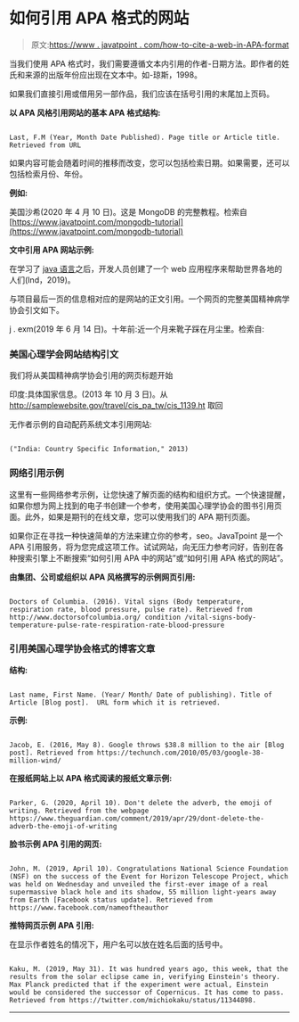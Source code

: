 # 如何引用 APA 格式的网站

> 原文:[https://www . javatpoint . com/how-to-cite-a-web-in-APA-format](https://www.javatpoint.com/how-to-cite-a-website-in-apa-format)

当我们使用 APA 格式时，我们需要遵循文本内引用的作者-日期方法。即作者的姓氏和来源的出版年份应出现在文本中。如-琼斯，1998。

如果我们直接引用或借用另一部作品，我们应该在括号引用的末尾加上页码。

**以 APA 风格引用网站的基本 APA 格式结构:**

```

Last, F.M (Year, Month Date Published). Page title or Article title. Retrieved from URL

```

如果内容可能会随着时间的推移而改变，您可以包括检索日期。如果需要，还可以包括检索月份、年份。

**例如:**

美国沙希(2020 年 4 月 10 日)。这是 MongoDB 的完整教程。检索自[https://www.javatpoint.com/mongodb-tutorial](https://www.javatpoint.com/mongodb-tutorial)

**文中引用 APA 网站示例:**

在学习了 [java 语言](https://www.javatpoint.com/java-tutorial)之后，开发人员创建了一个 web 应用程序来帮助世界各地的人们(Ind，2019)。

与项目最后一页的信息相对应的是网站的正文引用。一个网页的完整美国精神病学协会引文如下。

j . exm(2019 年 6 月 14 日)。十年前:近一个月来靴子踩在月尘里。检索自:

### 美国心理学会网站结构引文

我们将从美国精神病学协会引用的网页标题开始

印度:具体国家信息。(2013 年 10 月 3 日)。从 http://samplewebsite.gov/travel/cis_pa_tw/cis_1139.ht 取回

无作者示例的自动配药系统文本引用网站:

```

("India: Country Specific Information," 2013)

```

### 网络引用示例

这里有一些网络参考示例，让您快速了解页面的结构和组织方式。一个快速提醒，如果你想为网上找到的电子书创建一个参考，使用美国心理学协会的图书引用页面。此外，如果是期刊的在线文章，您可以使用我们的 APA 期刊页面。

如果你正在寻找一种快速简单的方法来建立你的参考，seo。JavaTpoint 是一个 APA 引用服务，将为您完成这项工作。试试网站，向无压力参考问好，告别在各种搜索引擎上不断搜索“如何引用 APA 中的网站”或“如何引用 APA 格式的网站”。

**由集团、公司或组织以 APA 风格撰写的示例网页引用:**

```

Doctors of Columbia. (2016). Vital signs (Body temperature, respiration rate, blood pressure, pulse rate). Retrieved from http://www.doctorsofcolumbia.org/ condition /vital-signs-body-temperature-pulse-rate-respiration-rate-blood-pressure

```

### 引用美国心理学协会格式的博客文章

**结构:**

```

Last name, First Name. (Year/ Month/ Date of publishing). Title of Article [Blog post].  URL form which it is retrieved.

```

**示例:**

```

Jacob, E. (2016, May 8). Google throws $38.8 million to the air [Blog post]. Retrieved from https://techunch.com/2010/05/03/google-38-million-wind/

```

**在报纸网站上以 APA 格式阅读的报纸文章示例:**

```

Parker, G. (2020, April 10). Don't delete the adverb, the emoji of writing. Retrieved from the webpage https://www.theguardian.com/comment/2019/apr/29/dont-delete-the-adverb-the-emoji-of-writing

```

**脸书示例 APA 引用的网页:**

```

John, M. (2019, April 10). Congratulations National Science Foundation (NSF) on the success of the Event for Horizon Telescope Project, which was held on Wednesday and unveiled the first-ever image of a real supermassive black hole and its shadow, 55 million light-years away from Earth [Facebook status update]. Retrieved from https://www.facebook.com/nameoftheauthor

```

**推特网页示例 APA 引用:**

在显示作者姓名的情况下，用户名可以放在姓名后面的括号中。

```

Kaku, M. (2019, May 31). It was hundred years ago, this week, that the results from the solar eclipse came in, verifying Einstein's theory. Max Planck predicted that if the experiment were actual, Einstein would be considered the successor of Copernicus. It has come to pass. Retrieved from https://twitter.com/michiokaku/status/11344898.

```

* * *